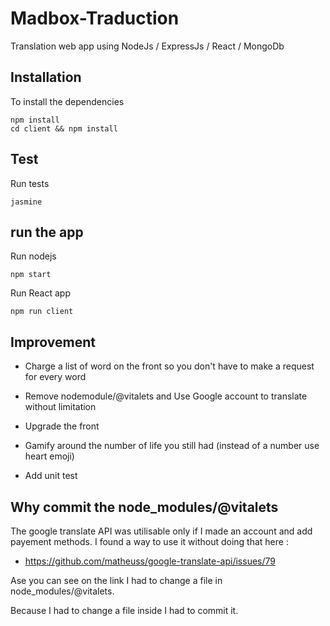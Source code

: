 # Madbox-Traduction

Translation web app using NodeJs / ExpressJs / React / MongoDb

## Installation

To install the dependencies
```
npm install
cd client && npm install
```

## Test

Run tests
```
jasmine
```

## run the app

Run nodejs
```
npm start
```

Run React app
```
npm run client
```

## Improvement

- Charge a list of word on the front so you don't have to make a request for every word

- Remove nodemodule/@vitalets and Use Google account to translate without limitation

- Upgrade the front

- Gamify around the number of life you still had (instead of a number use heart emoji)

- Add unit test

## Why commit the node_modules/@vitalets

The google translate API was utilisable only if I made an account and add payement methods. I found a way to use it without doing that here :

- https://github.com/matheuss/google-translate-api/issues/79

Ase you can see on the link I had to change a file in node_modules/@vitalets.

Because I had to change a file inside I had to commit it.
